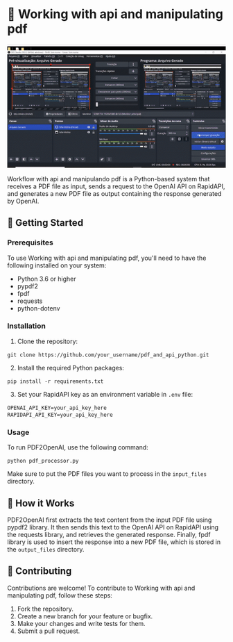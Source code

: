 # 🤖 Working with api and manipulating pdf

![Imagem do rojeto](img/api_pdf.gif)


Workflow with api and manipulando pdf is a Python-based system that receives a PDF file as input, sends a request to the OpenAI API on RapidAPI, and generates a new PDF file as output containing the response generated by OpenAI.

## 🚀 Getting Started

### Prerequisites

To use Working with api and manipulating pdf, you'll need to have the following installed on your system:

- Python 3.6 or higher
- pypdf2
- fpdf
- requests
- python-dotenv

### Installation

1. Clone the repository:

```
git clone https://github.com/your_username/pdf_and_api_python.git
```

2. Install the required Python packages:

```
pip install -r requirements.txt
```

3. Set your RapidAPI key as an environment variable in `.env` file:

```
OPENAI_API_KEY=your_api_key_here
RAPIDAPI_API_KEY=your_api_key_here
```

### Usage

To run PDF2OpenAI, use the following command:

```
python pdf_processor.py
```

Make sure to put the PDF files you want to process in the `input_files` directory.

## 🤖 How it Works

PDF2OpenAI first extracts the text content from the input PDF file using pypdf2 library. It then sends this text to the OpenAI API on RapidAPI using the requests library, and retrieves the generated response. Finally, fpdf library is used to insert the response into a new PDF file, which is stored in the `output_files` directory.

## 🤝 Contributing

Contributions are welcome! To contribute to Working with api and manipulating pdf, follow these steps:

1. Fork the repository.
2. Create a new branch for your feature or bugfix.
3. Make your changes and write tests for them.
4. Submit a pull request.

